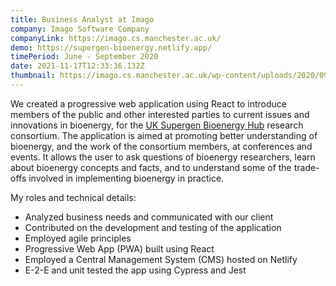 ```yaml
---
title: Business Analyst at Imago
company: Imago Software Company
companyLink: https://imago.cs.manchester.ac.uk/
demo: https://supergen-bioenergy.netlify.app/
timePeriod: June - September 2020
date: 2021-11-17T12:33:36.132Z
thumbnail: https://imago.cs.manchester.ac.uk/wp-content/uploads/2020/09/imago-logo-2-300x143.jpg
---
```

We created a progressive web application using React to introduce members of the public and other interested parties to current issues and innovations in bioenergy, for the [UK Supergen Bioenergy Hub](https://www.supergen-bioenergy.net/) research consortium. The application is aimed at promoting better understanding of bioenergy, and the work of the consortium members, at conferences and events. It allows the user to ask questions of bioenergy researchers, learn about bioenergy concepts and facts, and to understand some of the trade-offs involved in implementing bioenergy in practice.

My roles and technical details:

* Analyzed business needs and communicated with our client
* Contributed on the development and testing of the application
* Employed agile principles
* Progressive Web App (PWA) built using React
* Employed a Central Management System (CMS) hosted on Netlify
* E-2-E and unit tested the app using Cypress and Jest